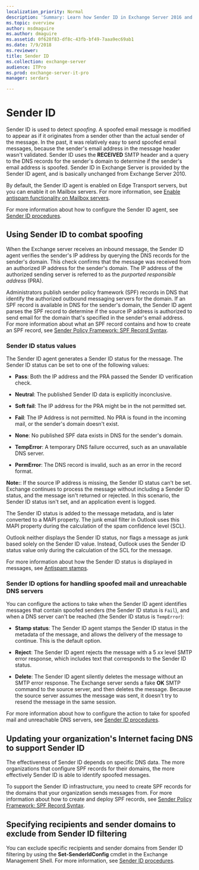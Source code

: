 ```yaml
---
localization_priority: Normal
description: 'Summary: Learn how Sender ID in Exchange Server 2016 and Exchange Server 2019 evaluates inbound email messages to detect spoofed senders.'
ms.topic: overview
author: msdmaguire
ms.author: dmaguire
ms.assetid: 0f628f83-df8c-43fb-bf49-7aaa9ec69ab1
ms.date: 7/9/2018
ms.reviewer: 
title: Sender ID
ms.collection: exchange-server
audience: ITPro
ms.prod: exchange-server-it-pro
manager: serdars

---
```


# Sender ID

Sender ID is used to detect *spoofing*. A spoofed email message is modified to appear as if it originates from a sender other than the actual sender of the message. In the past, it was relatively easy to send spoofed email messages, because the sender's email address in the message header wasn't validated. Sender ID uses the **RECEIVED** SMTP header and a query to the DNS records for the sender's domain to determine if the sender's email address is spoofed. Sender ID in Exchange Server is provided by the Sender ID agent, and is basically unchanged from Exchange Server 2010.

By default, the Sender ID agent is enabled on Edge Transport servers, but you can enable it on Mailbox servers. For more information, see [Enable antispam functionality on Mailbox servers](antispam-on-mailbox-servers.md).

For more information about how to configure the Sender ID agent, see [Sender ID procedures](sender-id-procedures.md).

## Using Sender ID to combat spoofing
<a name="Spoofing"> </a>

When the Exchange server receives an inbound message, the Sender ID agent verifies the sender's IP address by querying the DNS records for the sender's domain. This check confirms that the message was received from an authorized IP address for the sender's domain. The IP address of the authorized sending server is referred to as the *purported responsible address* (PRA).

Administrators publish sender policy framework (SPF) records in DNS that identify the authorized outbound messaging servers for the domain. If an SPF record is available in DNS for the sender's domain, the Sender ID agent parses the SPF record to determine if the source IP address is authorized to send email for the domain that's specified in the sender's email address. For more information about what an SPF record contains and how to create an SPF record, see [Sender Policy Framework: SPF Record Syntax](https://go.microsoft.com/fwlink/p/?linkId=50977).

### Sender ID status values

The Sender ID agent generates a Sender ID status for the message. The Sender ID status can be set to one of the following values:

- **Pass**: Both the IP address and the PRA passed the Sender ID verification check.

- **Neutral**: The published Sender ID data is explicitly inconclusive.

- **Soft fail**: The IP address for the PRA might be in the not permitted set.

- **Fail**: The IP Address is not permitted. No PRA is found in the incoming mail, or the sender's domain doesn't exist.

- **None**: No published SPF data exists in DNS for the sender's domain.

- **TempError**: A temporary DNS failure occurred, such as an unavailable DNS server.

- **PermError**: The DNS record is invalid, such as an error in the record format.

 **Note:**: If the source IP address is missing, the Sender ID status can't be set. Exchange continues to process the message without including a Sender ID status, and the message isn't returned or rejected. In this scenario, the Sender ID status isn't set, and an application event is logged.

The Sender ID status is added to the message metadata, and is later converted to a MAPI property. The junk email filter in Outlook uses this MAPI property during the calculation of the spam confidence level (SCL).

Outlook neither displays the Sender ID status, nor flags a message as junk based solely on the Sender ID value. Instead, Outlook uses the Sender ID status value only during the calculation of the SCL for the message.

For more information about how the Sender ID status is displayed in messages, see [Antispam stamps](antispam-stamps.md).

### Sender ID options for handling spoofed mail and unreachable DNS servers

You can configure the actions to take when the Sender ID agent identifies messages that contain spoofed senders (the Sender ID status is `Fail`), and when a DNS server can't be reached (the Sender ID status is `TempError`):

- **Stamp status**: The Sender ID agent stamps the Sender ID status in the metadata of the message, and allows the delivery of the message to continue. This is the default option.

- **Reject**: The Sender ID agent rejects the message with a 5 _xx_ level SMTP error response, which includes text that corresponds to the Sender ID status.

- **Delete**: The Sender ID agent silently deletes the message without an SMTP error response. The Exchange server sends a fake **OK** SMTP command to the source server, and then deletes the message. Because the source server assumes the message was sent, it doesn't try to resend the message in the same session.

For more information about how to configure the action to take for spoofed mail and unreachable DNS servers, see [Sender ID procedures](sender-id-procedures.md).

## Updating your organization's Internet facing DNS to support Sender ID
<a name="ID"> </a>

The effectiveness of Sender ID depends on specific DNS data. The more organizations that configure SPF records for their domains, the more effectively Sender ID is able to identify spoofed messages.

To support the Sender ID infrastructure, you need to create SPF records for the domains that your organization sends messages from. For more information about how to create and deploy SPF records, see [Sender Policy Framework: SPF Record Syntax](https://go.microsoft.com/fwlink/p/?linkId=50977).

## Specifying recipients and sender domains to exclude from Sender ID filtering
<a name="Filtering"> </a>

You can exclude specific recipients and sender domains from Sender ID filtering by using the **Set-SenderIdConfig** cmdlet in the Exchange Management Shell. For more information, see [Sender ID procedures](sender-id-procedures.md).
